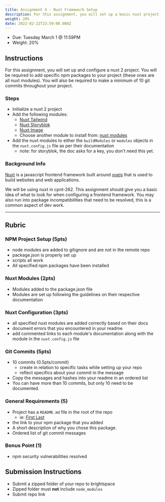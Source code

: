 ```yaml
---
title: Assignment 4 - Nuxt Framework Setup
description: For this assignment, you will set up a basic nuxt project in a github repo
weight: 20%
date: 2022-02-22T23:59:00.000Z
---
```


- Due: Tuesday March 1 @ 11:59PM
- Weight: 20%

## Instructions

For this assignment, you will set up and configure a nuxt 2 project. You will be required to add specific npm packages to your project (these ones are all nuxt modules). You will also be required to make a minimum of 10 git commits throughout your project.

### Steps

- Initialize a nuxt 2 project
- Add the following modules:
  - [Nuxt Tailwind](https://tailwindcss.nuxtjs.org/)
  - [Nuxt Storyblok](https://github.com/storyblok/storyblok-nuxt)
  - [Nuxt Image](https://image.nuxtjs.org/)
  - Choose another module to install from: [nuxt modules](https://modules.nuxtjs.org/)
- Add the nuxt modules to either the `buildModules` or `modules` objects in the `nuxt.config.js` file as per their documentation
  - note: for storyblok, the doc asks for a key, you don't need this yet.

### Background Info

[Nuxt](https://nuxtjs.org/) is a javascript frontend framework built around [vuejs](https://vuejs.org/) that is used to build websites and web applications.

We will be using nuxt in cpnt-262. This assignment should give you a basic idea of what to look for when configuring a frontend framework. You may also run into package incompatibilities that need to be resolved, this is a common aspect of dev work.

---

## Rubric

### NPM Project Setup (5pts)

- node modules are added to gitignore and are not in the remote repo
- package.json is properly set up
- scripts all work
- All specified npm packages have been installed

### Nuxt Modules (2pts)

- Modules added to the package.json file
- Modules are set up following the guidelines on their respective documentation

### Nuxt Configuration (3pts)

- all specified nuxt modules are added correctly based on their docs
- document errors that you encountered in your readme
- add commented links to each module's documentation along with the module in the `nuxt.config.js` file

### Git Commits (5pts)

- 10 commits (0.5pts/commit)
  - create in relation to specific tasks while setting up your repo
  - reflect specifics about your commit in the message
- Copy the messages and hashes into your readme in an ordered list
- You can have more than 10 commits, but only 10 need to be documented.

### General Requirements (5)

- Project has a `README.md` file in the root of the repo
  - ie: [First Last](https:/github.com/your-gh-account)
- the link to your npm package that you added
- A short description of why you chose this package.
- Ordered list of git commit messages

### Bonus Point (1)

- npm security vulnerabilities resolved

## Submission Instructions

- Submit a zipped folder of your repo to brightspace
- Zipped folder must **not** include `node_modules`
- Submit repo link

